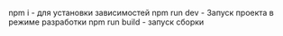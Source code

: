 npm i - для установки зависимостей
npm run dev - Запуск проекта в режиме разработки
npm run build - запуск сборки
